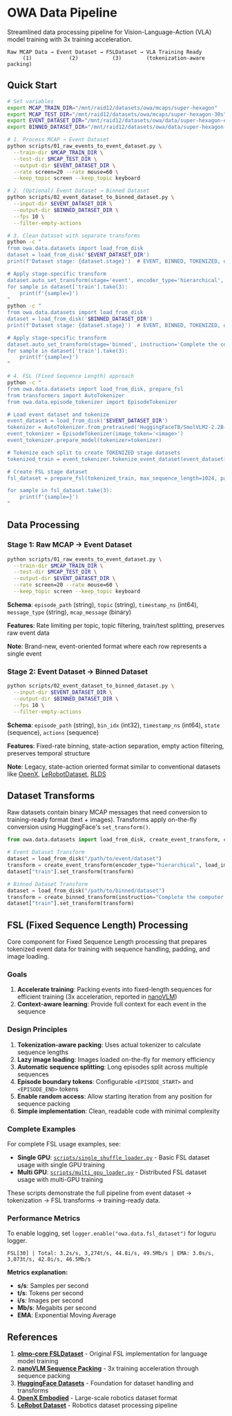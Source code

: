 # OWA Data Pipeline

Streamlined data processing pipeline for Vision-Language-Action (VLA) model training with 3x training acceleration.

```
Raw MCAP Data → Event Dataset → FSLDataset → VLA Training Ready
     (1)            (2)           (3)        (tokenization-aware packing)
```

## Quick Start
```bash
# Set variables
export MCAP_TRAIN_DIR="/mnt/raid12/datasets/owa/mcaps/super-hexagon"
export MCAP_TEST_DIR="/mnt/raid12/datasets/owa/mcaps/super-hexagon-30s"
export EVENT_DATASET_DIR="/mnt/raid12/datasets/owa/data/super-hexagon-event-tmp"
export BINNED_DATASET_DIR="/mnt/raid12/datasets/owa/data/super-hexagon-bin-tmp"

# 1. Process MCAP → Event Dataset
python scripts/01_raw_events_to_event_dataset.py \
  --train-dir $MCAP_TRAIN_DIR \
  --test-dir $MCAP_TEST_DIR \
  --output-dir $EVENT_DATASET_DIR \
  --rate screen=20 --rate mouse=60 \
  --keep_topic screen --keep_topic keyboard

# 2. (Optional) Event Dataset → Binned Dataset
python scripts/02_event_dataset_to_binned_dataset.py \
  --input-dir $EVENT_DATASET_DIR \
  --output-dir $BINNED_DATASET_DIR \
  --fps 10 \
  --filter-empty-actions

# 3. Clean Dataset with separate transforms
python -c "
from owa.data.datasets import load_from_disk
dataset = load_from_disk('$EVENT_DATASET_DIR')
print(f'Dataset stage: {dataset.stage}')  # EVENT, BINNED, TOKENIZED, or FSL

# Apply stage-specific transform
dataset.auto_set_transform(stage='event', encoder_type='hierarchical', load_images=True)
for sample in dataset['train'].take(3):
    print(f'{sample=}')
"
python -c "
from owa.data.datasets import load_from_disk
dataset = load_from_disk('$BINNED_DATASET_DIR')
print(f'Dataset stage: {dataset.stage}')  # EVENT, BINNED, TOKENIZED, or FSL

# Apply stage-specific transform
dataset.auto_set_transform(stage='binned', instruction='Complete the computer task')
for sample in dataset['train'].take(3):
    print(f'{sample=}')
"

# 4. FSL (Fixed Sequence Length) approach
python -c "
from owa.data.datasets import load_from_disk, prepare_fsl
from transformers import AutoTokenizer
from owa.data.episode_tokenizer import EpisodeTokenizer

# Load event dataset and tokenize
event_dataset = load_from_disk('$EVENT_DATASET_DIR')
tokenizer = AutoTokenizer.from_pretrained('HuggingFaceTB/SmolVLM2-2.2B-Base')
event_tokenizer = EpisodeTokenizer(image_token='<image>')
event_tokenizer.prepare_model(tokenizer=tokenizer)

# Tokenize each split to create TOKENIZED stage datasets
tokenized_train = event_tokenizer.tokenize_event_dataset(event_dataset['train'])

# Create FSL stage dataset
fsl_dataset = prepare_fsl(tokenized_train, max_sequence_length=1024, pad_token_id=tokenizer.pad_token_id)

for sample in fsl_dataset.take(3):
    print(f'{sample=}')
"
```

## Data Processing

### Stage 1: Raw MCAP → Event Dataset

```bash
python scripts/01_raw_events_to_event_dataset.py \
  --train-dir $MCAP_TRAIN_DIR \
  --test-dir $MCAP_TEST_DIR \
  --output-dir $EVENT_DATASET_DIR \
  --rate screen=20 --rate mouse=60 \
  --keep_topic screen --keep_topic keyboard
```

**Schema**: `episode_path` (string), `topic` (string), `timestamp_ns` (int64), `message_type` (string), `mcap_message` (binary)

**Features**: Rate limiting per topic, topic filtering, train/test splitting, preserves raw event data

**Note**: Brand-new, event-oriented format where each row represents a single event

### Stage 2: Event Dataset → Binned Dataset

```bash
python scripts/02_event_dataset_to_binned_dataset.py \
  --input-dir $EVENT_DATASET_DIR \
  --output-dir $BINNED_DATASET_DIR \
  --fps 10 \
  --filter-empty-actions
```

**Schema**: `episode_path` (string), `bin_idx` (int32), `timestamp_ns` (int64), `state` (sequence), `actions` (sequence)

**Features**: Fixed-rate binning, state-action separation, empty action filtering, preserves temporal structure

**Note**: Legacy, state-action oriented format similar to conventional datasets like [OpenX](https://robotics-transformer-x.github.io/), [LeRobotDataset](https://github.com/huggingface/lerobot), [RLDS](https://github.com/google-research/rlds)

## Dataset Transforms

Raw datasets contain binary MCAP messages that need conversion to training-ready format (text + images). Transforms apply on-the-fly conversion using HuggingFace's `set_transform()`.

```python
from owa.data.datasets import load_from_disk, create_event_transform, create_binned_transform

# Event Dataset Transform
dataset = load_from_disk("/path/to/event/dataset")
transform = create_event_transform(encoder_type="hierarchical", load_images=False)
dataset["train"].set_transform(transform)

# Binned Dataset Transform
dataset = load_from_disk("/path/to/binned/dataset")
transform = create_binned_transform(instruction="Complete the computer task")
dataset["train"].set_transform(transform)
```

## FSL (Fixed Sequence Length) Processing

Core component for Fixed Sequence Length processing that prepares tokenized event data for training with sequence handling, padding, and image loading.

### Goals

1. **Accelerate training**: Packing events into fixed-length sequences for efficient training (3x acceleration, reported in [nanoVLM](https://github.com/huggingface/nanoVLM/pull/115))
2. **Context-aware learning**: Provide full context for each event in the sequence

### Design Principles

1. **Tokenization-aware packing**: Uses actual tokenizer to calculate sequence lengths
2. **Lazy image loading**: Images loaded on-the-fly for memory efficiency
3. **Automatic sequence splitting**: Long episodes split across multiple sequences
4. **Episode boundary tokens**: Configurable `<EPISODE_START>` and `<EPISODE_END>` tokens
5. **Enable random access**: Allow starting iteration from any position for sequence packing
6. **Simple implementation**: Clean, readable code with minimal complexity

### Complete Examples

For complete FSL usage examples, see:

- **Single GPU**: [`scripts/single_shuffle_loader.py`](scripts/single_shuffle_loader.py) - Basic FSL dataset usage with single GPU training
- **Multi GPU**: [`scripts/multi_gpu_loader.py`](scripts/multi_gpu_loader.py) - Distributed FSL dataset usage with multi-GPU training

These scripts demonstrate the full pipeline from event dataset → tokenization → FSL transforms → training-ready data.

### Performance Metrics

To enable logging, set `logger.enable("owa.data.fsl_dataset")` for loguru logger.

```
FSL[30] | Total: 3.2s/s, 3,274t/s, 44.8i/s, 49.5Mb/s | EMA: 3.0s/s, 3,073t/s, 42.0i/s, 46.5Mb/s
```

**Metrics explanation:**
- **s/s**: Samples per second
- **t/s**: Tokens per second
- **i/s**: Images per second
- **Mb/s**: Megabits per second
- **EMA**: Exponential Moving Average

## References

1. **[olmo-core FSLDataset](https://github.com/allenai/OLMo-core/blob/main/src/olmo_core/data/fsl_dataset.py)** - Original FSL implementation for language model training
2. **[nanoVLM Sequence Packing](https://github.com/huggingface/nanoVLM/pull/115)** - 3x training acceleration through sequence packing
3. **[HuggingFace Datasets](https://huggingface.co/docs/datasets/)** - Foundation for dataset handling and transforms
4. **[OpenX Embodied](https://robotics-transformer-x.github.io/)** - Large-scale robotics dataset format
5. **[LeRobot Dataset](https://github.com/huggingface/lerobot)** - Robotics dataset processing pipeline

